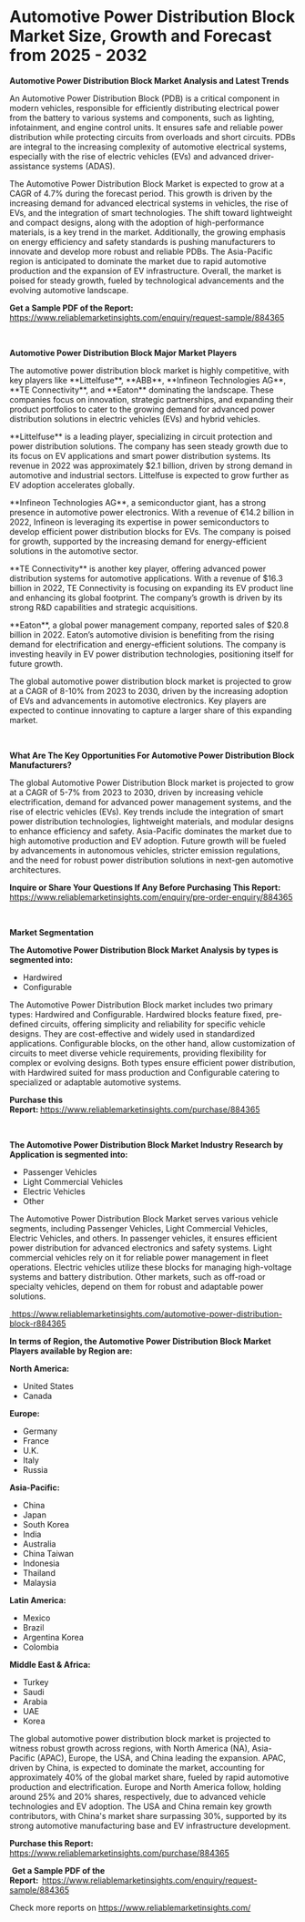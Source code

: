 <p><h1>Automotive Power Distribution Block Market Size, Growth and Forecast from 2025 - 2032</h1></p><p><strong>Automotive Power Distribution Block Market Analysis and Latest Trends</strong></p>
<p><p>An Automotive Power Distribution Block (PDB) is a critical component in modern vehicles, responsible for efficiently distributing electrical power from the battery to various systems and components, such as lighting, infotainment, and engine control units. It ensures safe and reliable power distribution while protecting circuits from overloads and short circuits. PDBs are integral to the increasing complexity of automotive electrical systems, especially with the rise of electric vehicles (EVs) and advanced driver-assistance systems (ADAS).</p><p>The Automotive Power Distribution Block Market is expected to grow at a CAGR of 4.7% during the forecast period. This growth is driven by the increasing demand for advanced electrical systems in vehicles, the rise of EVs, and the integration of smart technologies. The shift toward lightweight and compact designs, along with the adoption of high-performance materials, is a key trend in the market. Additionally, the growing emphasis on energy efficiency and safety standards is pushing manufacturers to innovate and develop more robust and reliable PDBs. The Asia-Pacific region is anticipated to dominate the market due to rapid automotive production and the expansion of EV infrastructure. Overall, the market is poised for steady growth, fueled by technological advancements and the evolving automotive landscape.</p></p>
<p><strong>Get a Sample PDF of the Report:&nbsp;</strong> <a href="https://www.reliablemarketinsights.com/enquiry/request-sample/884365?utm_campaign=1887&utm_medium=2&utm_source=Github&utm_content=ia&utm_term=23012025&utm_id=automotive-power-distribution-block">https://www.reliablemarketinsights.com/enquiry/request-sample/884365</a></p>
<p>&nbsp;</p>
<p><strong>Automotive Power Distribution Block Major Market Players</strong></p>
<p><p>The automotive power distribution block market is highly competitive, with key players like **Littelfuse**, **ABB**, **Infineon Technologies AG**, **TE Connectivity**, and **Eaton** dominating the landscape. These companies focus on innovation, strategic partnerships, and expanding their product portfolios to cater to the growing demand for advanced power distribution solutions in electric vehicles (EVs) and hybrid vehicles.</p><p>**Littelfuse** is a leading player, specializing in circuit protection and power distribution solutions. The company has seen steady growth due to its focus on EV applications and smart power distribution systems. Its revenue in 2022 was approximately $2.1 billion, driven by strong demand in automotive and industrial sectors. Littelfuse is expected to grow further as EV adoption accelerates globally.</p><p>**Infineon Technologies AG**, a semiconductor giant, has a strong presence in automotive power electronics. With a revenue of €14.2 billion in 2022, Infineon is leveraging its expertise in power semiconductors to develop efficient power distribution blocks for EVs. The company is poised for growth, supported by the increasing demand for energy-efficient solutions in the automotive sector.</p><p>**TE Connectivity** is another key player, offering advanced power distribution systems for automotive applications. With a revenue of $16.3 billion in 2022, TE Connectivity is focusing on expanding its EV product line and enhancing its global footprint. The company’s growth is driven by its strong R&D capabilities and strategic acquisitions.</p><p>**Eaton**, a global power management company, reported sales of $20.8 billion in 2022. Eaton’s automotive division is benefiting from the rising demand for electrification and energy-efficient solutions. The company is investing heavily in EV power distribution technologies, positioning itself for future growth.</p><p>The global automotive power distribution block market is projected to grow at a CAGR of 8-10% from 2023 to 2030, driven by the increasing adoption of EVs and advancements in automotive electronics. Key players are expected to continue innovating to capture a larger share of this expanding market.</p></p>
<p>&nbsp;</p>
<p><strong>What Are The Key Opportunities For Automotive Power Distribution Block Manufacturers?</strong></p>
<p><p>The global Automotive Power Distribution Block market is projected to grow at a CAGR of 5-7% from 2023 to 2030, driven by increasing vehicle electrification, demand for advanced power management systems, and the rise of electric vehicles (EVs). Key trends include the integration of smart power distribution technologies, lightweight materials, and modular designs to enhance efficiency and safety. Asia-Pacific dominates the market due to high automotive production and EV adoption. Future growth will be fueled by advancements in autonomous vehicles, stricter emission regulations, and the need for robust power distribution solutions in next-gen automotive architectures.</p></p>
<p><strong>Inquire or Share Your Questions If Any Before Purchasing This Report:</strong> <a href="https://www.reliablemarketinsights.com/enquiry/pre-order-enquiry/884365?utm_campaign=1887&utm_medium=2&utm_source=Github&utm_content=ia&utm_term=23012025&utm_id=automotive-power-distribution-block">https://www.reliablemarketinsights.com/enquiry/pre-order-enquiry/884365</a></p>
<p>&nbsp;</p>
<p><strong>Market Segmentation</strong></p>
<p><strong>The Automotive Power Distribution Block Market Analysis by types is segmented into:</strong></p>
<p><ul><li>Hardwired</li><li>Configurable</li></ul></p>
<p><p>The Automotive Power Distribution Block market includes two primary types: Hardwired and Configurable. Hardwired blocks feature fixed, pre-defined circuits, offering simplicity and reliability for specific vehicle designs. They are cost-effective and widely used in standardized applications. Configurable blocks, on the other hand, allow customization of circuits to meet diverse vehicle requirements, providing flexibility for complex or evolving designs. Both types ensure efficient power distribution, with Hardwired suited for mass production and Configurable catering to specialized or adaptable automotive systems.</p></p>
<p><strong>Purchase this Report:&nbsp;</strong><a href="https://www.reliablemarketinsights.com/purchase/884365?utm_campaign=1887&utm_medium=2&utm_source=Github&utm_content=ia&utm_term=23012025&utm_id=automotive-power-distribution-block">https://www.reliablemarketinsights.com/purchase/884365</a></p>
<p>&nbsp;</p>
<p><strong>The Automotive Power Distribution Block Market Industry Research by Application is segmented into:</strong></p>
<p><ul><li>Passenger Vehicles</li><li>Light Commercial Vehicles</li><li>Electric Vehicles</li><li>Other</li></ul></p>
<p><p>The Automotive Power Distribution Block Market serves various vehicle segments, including Passenger Vehicles, Light Commercial Vehicles, Electric Vehicles, and others. In passenger vehicles, it ensures efficient power distribution for advanced electronics and safety systems. Light commercial vehicles rely on it for reliable power management in fleet operations. Electric vehicles utilize these blocks for managing high-voltage systems and battery distribution. Other markets, such as off-road or specialty vehicles, depend on them for robust and adaptable power solutions.</p></p>
<p><a href="https://www.reliablemarketinsights.com/automotive-power-distribution-block-r884365?utm_campaign=1887&utm_medium=2&utm_source=Github&utm_content=ia&utm_term=23012025&utm_id=automotive-power-distribution-block">&nbsp;https://www.reliablemarketinsights.com/automotive-power-distribution-block-r884365</a></p>
<p><strong>In terms of Region, the Automotive Power Distribution Block Market Players available by Region are:</strong></p>
<p>
    <p> <strong> North America: </strong>
        <ul>
            <li>United States</li>
            <li>Canada</li>
        </ul>
        </p> 
    <p> <strong> Europe: </strong>
        <ul>
            <li>Germany</li>
            <li>France</li>
            <li>U.K.</li>
            <li>Italy</li>
            <li>Russia</li>
        </ul>
        </p> 
    <p> <strong> Asia-Pacific: </strong>
        <ul>
            <li>China</li>
            <li>Japan</li>
            <li>South Korea</li>
            <li>India</li>
            <li>Australia</li>
            <li>China Taiwan</li>
            <li>Indonesia</li>
            <li>Thailand</li>
            <li>Malaysia</li>
        </ul>
        </p> 
    <p> <strong> Latin America: </strong>
        <ul>
            <li>Mexico</li>
            <li>Brazil</li>
            <li>Argentina Korea</li>
            <li>Colombia</li>
        </ul>
        </p> 
    <p> <strong> Middle East & Africa: </strong>
        <ul>
            <li>Turkey</li>
            <li>Saudi</li>
            <li>Arabia</li>
            <li>UAE</li>
            <li>Korea</li>
        </ul>
    </p>
    </p>
<p><p>The global automotive power distribution block market is projected to witness robust growth across regions, with North America (NA), Asia-Pacific (APAC), Europe, the USA, and China leading the expansion. APAC, driven by China, is expected to dominate the market, accounting for approximately 40% of the global market share, fueled by rapid automotive production and electrification. Europe and North America follow, holding around 25% and 20% shares, respectively, due to advanced vehicle technologies and EV adoption. The USA and China remain key growth contributors, with China's market share surpassing 30%, supported by its strong automotive manufacturing base and EV infrastructure development.</p></p>
<p><strong>Purchase this Report: </strong><a href="https://www.reliablemarketinsights.com/purchase/884365?utm_campaign=1887&utm_medium=2&utm_source=Github&utm_content=ia&utm_term=23012025&utm_id=automotive-power-distribution-block">https://www.reliablemarketinsights.com/purchase/884365</a></p>
<p>&nbsp;<strong>Get a Sample PDF of the Report:&nbsp;&nbsp;</strong><a href="https://www.reliablemarketinsights.com/enquiry/request-sample/884365?utm_campaign=1887&utm_medium=2&utm_source=Github&utm_content=ia&utm_term=23012025&utm_id=automotive-power-distribution-block">https://www.reliablemarketinsights.com/enquiry/request-sample/884365</a></p>
<p><strong></strong></p>
<p>Check more reports on <a href="https://www.reliablemarketinsights.com/?utm_campaign=1887&utm_medium=2&utm_source=Github&utm_content=ia&utm_term=23012025&utm_id=automotive-power-distribution-block">https://www.reliablemarketinsights.com/</a></p>